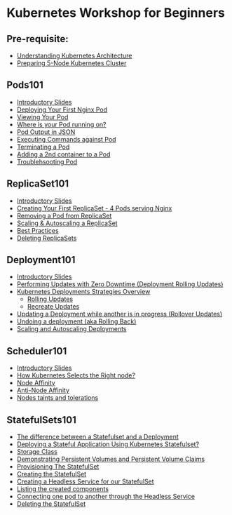 # Kubernetes Workshop for Beginners

## Pre-requisite:

- [Understanding Kubernetes Architecture]()
- [Preparing 5-Node Kubernetes Cluster]()

## Pods101

 - [Introductory Slides]()
 - [Deploying Your First Nginx Pod]()
 - [Viewing Your Pod]()
 - [Where is your Pod running on?]()
 - [Pod Output in JSON]()
 - [Executing Commands against Pod]()
 - [Terminating a Pod]()
 - [Adding a 2nd container to a Pod]()
 - [Troublehsooting Pod]()

## ReplicaSet101

 - [Introductory Slides]()
 - [Creating Your First ReplicaSet - 4 Pods serving Nginx]()
 - [Removing a Pod from ReplicaSet]()
 - [Scaling & Autoscaling a ReplicaSet]()
 - [Best Practices]()
 - [Deleting ReplicaSets]()
 
 ## Deployment101
 
 - [Introductory Slides]()
 - [Performing Updates with Zero Downtime (Deployment Rolling Updates)]()
 - [Kubernetes Deployments Strategies Overview]()
    - [Rolling Updates]()
    - [Recreate Updates]()
 -  [Updating a Deployment while another is in progress (Rollover Updates)]()
 - [Undoing a deployment (aka Rolling Back)]()
 - [Scaling and Autoscaling Deployments]()

## Scheduler101

 - [Introductory Slides]()
 - [How Kubernetes Selects the Right node?]()
 - [Node Affinity]()
 - [Anti-Node Affinity]()
 - [Nodes taints and tolerations]()
 
 ## StatefulSets101
 
 - [The difference between a Statefulset and a Deployment]()
 - [Deploying a Stateful Application Using Kubernetes Statefulset?]()
 - [Storage Class]()
 - [Demonstrating Persistent Volumes and Persistent Volume Claims]()
 - [Provisioning The StatefulSet]()
 - [Creating the StatefulSet]()
 - [Creating a Headless Service for our StatefulSet]()
 - [Listing the created components]()
 - [Connecting one pod to another through the Headless Service]()
 - [Deleting the StatefulSet]()
